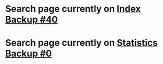 # Search page currently on [Index Backup #40](https://github.com/NagusameCS/Backups/blob/main/indexbackup40.html)
# Search page currently on [Statistics Backup #0](https://github.com/NagusameCS/Backups/blob/main/statisticsPageBackup0.html)

